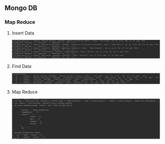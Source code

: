 ## Mongo DB

### Map Reduce

1. Insert Data

   ![](Images/Save.png)

2. Find Data

   ![](Images/Find.png)

3. Map Reduce

   ![](Images/MapReduce.png)
